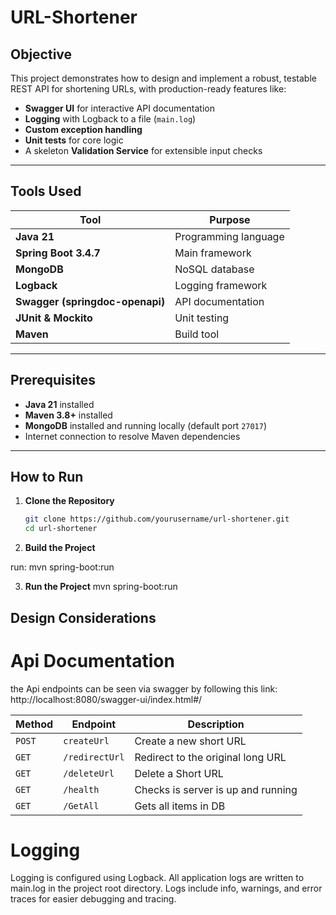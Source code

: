 # URL-Shortener


## Objective

This project demonstrates how to design and implement a robust, testable REST API for shortening URLs, with production-ready features like:
- **Swagger UI** for interactive API documentation
- **Logging** with Logback to a file (`main.log`)
- **Custom exception handling**
- **Unit tests** for core logic
- A skeleton **Validation Service** for extensible input checks

---

## Tools Used

| Tool | Purpose |
|----------------|--------------------------------|
| **Java 21** | Programming language |
| **Spring Boot 3.4.7** | Main framework |
| **MongoDB** | NoSQL database |
| **Logback** | Logging framework |
| **Swagger (springdoc-openapi)** | API documentation |
| **JUnit & Mockito** | Unit testing |
| **Maven** | Build tool |

---

## Prerequisites

- **Java 21** installed  
- **Maven 3.8+** installed  
- **MongoDB** installed and running locally (default port `27017`)  
- Internet connection to resolve Maven dependencies

---

## How to Run

1. **Clone the Repository**
   ```bash
   git clone https://github.com/yourusername/url-shortener.git
   cd url-shortener
   
2. **Build the Project**

run:  mvn spring-boot:run

3. **Run the Project**
	mvn spring-boot:run


## Design Considerations

# Api Documentation

the Api endpoints can be seen via swagger by following this link:
http://localhost:8080/swagger-ui/index.html#/ 

| Method | Endpoint           | Description                       |
| ------ | ------------------ | --------------------------------- |
| `POST` | `createUrl`     	  | Create a new short URL            |
| `GET`  | `/redirectUrl`     | Redirect to the original long URL |
| `GET`  | `/deleteUrl`       | Delete a Short URL                |
| `GET`  | `/health`          | Checks is server is up and running|
| `GET`  | `/GetAll`          | Gets all items in DB              |


# Logging
Logging is configured using Logback.
All application logs are written to main.log in the project root directory.
Logs include info, warnings, and error traces for easier debugging and tracing.
